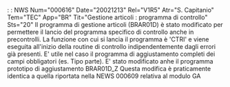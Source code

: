  :  : NWS Num="000616" Date="20021213" Rel="V1R5" Atr="S. Capitanio" Tem="TEC" App="BR" Tit="Gestione articoli :  programma di controllo" Sts="20"
Il programma di gestione articoli  (BRAR01D) è stato modificato per permettere il lancio del programma specifico di controllo anche in precontrolli.
La funzione con cui si lancia il programma è 'CTRI' e viene eseguita all'inizio della routine di controllo indipendentemente dagli errori già presenti.
E' utile nel caso il programma di aggiustamento completi dei campi obbligatori (es. Tipo parte).
E' stato modificato anhe il programma prototipo di aggiustamento BRAR01D_Z Questa modifica è praticamente identica a quella riportata nella NEWS 000609 relativa al modulo GA
